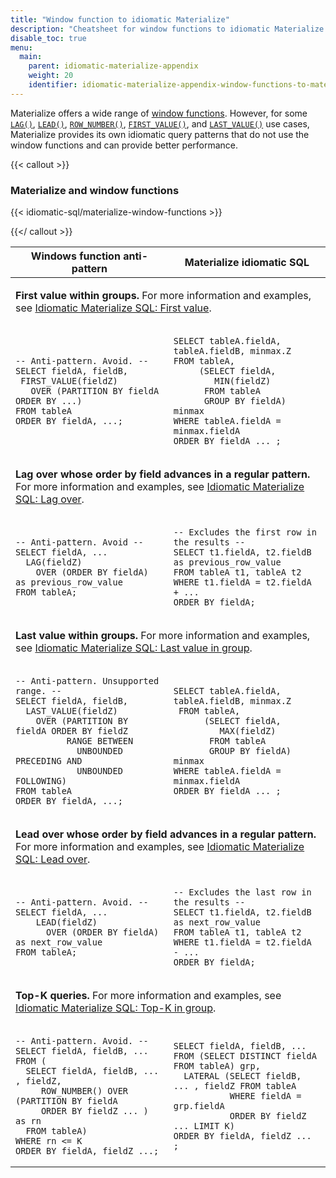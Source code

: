 ```yaml
---
title: "Window function to idiomatic Materialize"
description: "Cheatsheet for window functions to idiomatic Materialize SQL."
disable_toc: true
menu:
  main:
    parent: idiomatic-materialize-appendix
    weight: 20
    identifier: idiomatic-materialize-appendix-window-functions-to-materialize
---
```


Materialize offers a wide range of [window
functions](/sql/functions/#window-functions). However, for some
[`LAG()`](/sql/functions/#lag), [`LEAD()`](/sql/functions/#lead),
[`ROW_NUMBER()`](/sql/functions/#row_number),
[`FIRST_VALUE()`](/sql/functions/#first_value), and
[`LAST_VALUE()`](/sql/functions/#last_value) use cases, Materialize provides its
own idiomatic query patterns that do <red>not</red> use the window functions and
can provide better performance.

{{< callout >}}

### Materialize and window functions

{{< idiomatic-sql/materialize-window-functions >}}

{{</ callout >}}

<table>
<thead>
<tr>
<th>
Windows function anti-pattern
</th>
<th>
Materialize idiomatic SQL
</th>
</tr>
</thead>
<tbody>

<tr>
<td colspan=2>

**First value within groups.** For more information and examples, see [Idiomatic Materialize SQL: First
value](/transform-data/idiomatic-materialize-sql/first-value/).

</td>
</tr>
<tr>
<td>
<div style="background-color: var(--code-block)">

```nofmt
-- Anti-pattern. Avoid. --
SELECT fieldA, fieldB,
 FIRST_VALUE(fieldZ)
   OVER (PARTITION BY fieldA ORDER BY ...)
FROM tableA
ORDER BY fieldA, ...;
```

</div>
</td>
<td class="copyableCode">

```mzsql
SELECT tableA.fieldA, tableA.fieldB, minmax.Z
FROM tableA,
     (SELECT fieldA,
        MIN(fieldZ)
      FROM tableA
      GROUP BY fieldA) minmax
WHERE tableA.fieldA = minmax.fieldA
ORDER BY fieldA ... ;
```

</td>
</tr>

<tr>
<td colspan=2>

**Lag over whose order by field advances in a regular pattern.**
For more information and examples, see [Idiomatic Materialize SQL: Lag
over](/transform-data/idiomatic-materialize-sql/lag/).

</td>
</tr>
<tr>
<td>
<div style="background-color: var(--code-block)">

```nofmt
-- Anti-pattern. Avoid --
SELECT fieldA, ...
  LAG(fieldZ)
    OVER (ORDER BY fieldA) as previous_row_value
FROM tableA;
```

</div>
</td>
<td class="copyableCode">

```mzsql
-- Excludes the first row in the results --
SELECT t1.fieldA, t2.fieldB as previous_row_value
FROM tableA t1, tableA t2
WHERE t1.fieldA = t2.fieldA + ...
ORDER BY fieldA;
```

</td>
</tr>

<tr>
<td colspan=2>

**Last value within groups.** For more information and examples, see [Idiomatic Materialize SQL: Last value in
group](/transform-data/idiomatic-materialize-sql/last-value/).


</td>
</tr>
<tr>
<td>
<div style="background-color: var(--code-block)">

```nofmt
-- Anti-pattern. Unsupported range. --
SELECT fieldA, fieldB,
  LAST_VALUE(fieldZ)
    OVER (PARTITION BY fieldA ORDER BY fieldZ
          RANGE BETWEEN
            UNBOUNDED PRECEDING AND
            UNBOUNDED FOLLOWING)
FROM tableA
ORDER BY fieldA, ...;
```

</div>
</td>
<td class="copyableCode">

```mzsql
SELECT tableA.fieldA, tableA.fieldB, minmax.Z
 FROM tableA,
      (SELECT fieldA,
         MAX(fieldZ)
       FROM tableA
       GROUP BY fieldA) minmax
WHERE tableA.fieldA = minmax.fieldA
ORDER BY fieldA ... ;
```

</td>
</tr>

<tr>
<td colspan=2>

**Lead over whose order by field advances in a regular pattern.** For more
information and examples, see [Idiomatic Materialize SQL: Lead
over](/transform-data/idiomatic-materialize-sql/lead/).

</td>
</tr>
<tr>
<td>
<div style="background-color: var(--code-block)">

```nofmt
-- Anti-pattern. Avoid. --
SELECT fieldA, ...
    LEAD(fieldZ)
      OVER (ORDER BY fieldA) as next_row_value
FROM tableA;
```

</div>
</td>
<td class="copyableCode">

```mzsql
-- Excludes the last row in the results --
SELECT t1.fieldA, t2.fieldB as next_row_value
FROM tableA t1, tableA t2
WHERE t1.fieldA = t2.fieldA - ...
ORDER BY fieldA;
```

</td>
</tr>

<tr>
<td colspan=2>

**Top-K queries.** For more information and examples, see [Idiomatic Materialize SQL: Top-K in
group](/transform-data/idiomatic-materialize-sql/top-k/).

</td>
</tr>
<tr>
<td>
<div style="background-color: var(--code-block)">

```nofmt
-- Anti-pattern. Avoid. --
SELECT fieldA, fieldB, ...
FROM (
  SELECT fieldA, fieldB, ... , fieldZ,
     ROW_NUMBER() OVER (PARTITION BY fieldA
     ORDER BY fieldZ ... ) as rn
  FROM tableA)
WHERE rn <= K
ORDER BY fieldA, fieldZ ...;
```

</div>
</td>
<td class="copyableCode">

```mzsql
SELECT fieldA, fieldB, ...
FROM (SELECT DISTINCT fieldA FROM tableA) grp,
  LATERAL (SELECT fieldB, ... , fieldZ FROM tableA
           WHERE fieldA = grp.fieldA
           ORDER BY fieldZ ... LIMIT K)
ORDER BY fieldA, fieldZ ... ;
```

</td>
</tr>
</tbody>
</table>
